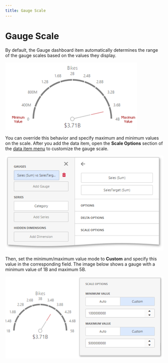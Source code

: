 ```yaml
---
title: Gauge Scale
---
```

# Gauge Scale
By default, the Gauge dashboard item automatically determines the range of the gauge scales based on the values they display.

![wdd-gauge-scale](../../../../images/img125318.png)

You can override this behavior and specify maximum and minimum values on the scale. After you add the data item, open the **Scale Options** section of the [data item menu](../../ui-elements/data-item-menu.md) to customize the gauge scale.

![wdd-gauge-options](../../../../images/img125312.png)

Then, set the minimum/maximum value mode to **Custom** and specify this value in the corresponding field. The image below shows a gauge with a minimum value of 1B and maximum 5B.

![wdd--gauge-custom-scale-interval](../../../../images/img125319.png)
